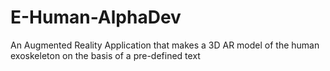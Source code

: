# E-Human-AlphaDev
An Augmented Reality Application that makes a 3D AR model of the human exoskeleton on the basis of a pre-defined text
